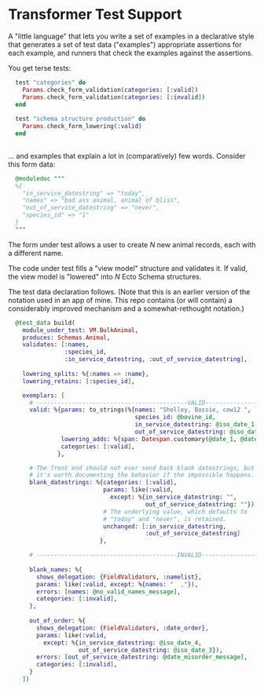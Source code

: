 # Transformer Test Support

A "little language" that lets you write a set of examples in a
declarative style that generates a set of test data ("examples")
appropriate assertions for each example, and runners that check the
examples against the assertions.

You get terse tests:


```elixir
  test "categories" do
    Params.check_form_validation(categories: [:valid])
    Params.check_form_validation(categories: [:invalid])
  end
  
  test "schema structure production" do
    Params.check_form_lowering(:valid)
  end
  
```

... and examples that explain a lot in (comparatively) few words. Consider
this form data:


```elixir
  @moduledoc """
  %{
    "in_service_datestring" => "today",
    "names" => "bad ass animal, animal of bliss",
    "out_of_service_datestring" => "never",
    "species_id" => "1"
  }
  """
```

The form under test allows a user to create *N* new animal records,
each with a different name.

The code under test fills a "view model" structure and validates
it. If valid, the view model is "lowered" into *N* Ecto Schema structures.

The test data declaration follows. (Note that this is an earlier
version of the notation used in an app of mine. This repo contains (or
will contain) a considerably improved mechanism and a
somewhat-rethought notation.)

```elixir
  @test_data build(
    module_under_test: VM.BulkAnimal,
    produces: Schemas.Animal,
    validates: [:names,
                :species_id,
                :in_service_datestring, :out_of_service_datestring],
    
    lowering_splits: %{:names => :name},
    lowering_retains: [:species_id],

    exemplars: [
      # -------------------------------------------VALID-------------------
      valid: %{params: to_strings(%{names: "Shelley, Bossie, cow12 ",
                                    species_id: @bovine_id,
                                    in_service_datestring: @iso_date_1,
                                    out_of_service_datestring: @iso_date_2}),
               lowering_adds: %{span: Datespan.customary(@date_1, @date_2)},
               categories: [:valid],
              },

      # The front end should not ever send back blank datestrings, but
      # it's worth documenting the behavior if the impossible happens.
      blank_datestrings: %{categories: [:valid],
                           params: like(:valid,
                             except: %{in_service_datestring: "",
                                       out_of_service_datestring: ""}),
                           # The underlying value, which defaults to
                           # "today" and "never", is retained.
                           unchanged: [:in_service_datestring,
                                       :out_of_service_datestring]
                          },

      # ----------------------------------------INVALID-----------------
      
      blank_names: %{
        shows_delegation: {FieldValidators, :namelist},
        params: like(:valid, except: %{names: "  ,"}),
        errors: [names: @no_valid_names_message],
        categories: [:invalid],
      },
      
      out_of_order: %{
        shows_delegation: {FieldValidators, :date_order},
        params: like(:valid,
          except: %{in_service_datestring: @iso_date_4,
                    out_of_service_datestring: @iso_date_3}),
        errors: [out_of_service_datestring: @date_misorder_message],
        categories: [:invalid],
      }
    ])
```
